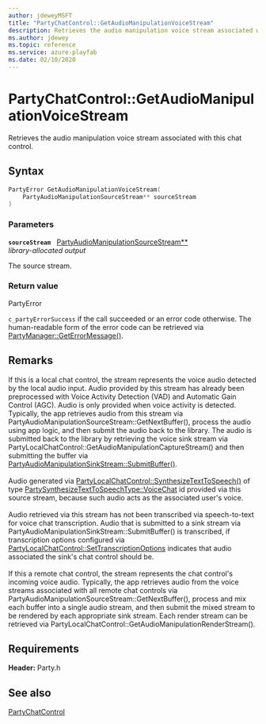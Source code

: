 ```yaml
---
author: jdeweyMSFT
title: "PartyChatControl::GetAudioManipulationVoiceStream"
description: Retrieves the audio manipulation voice stream associated with this chat control.
ms.author: jdewey
ms.topic: reference
ms.service: azure-playfab
ms.date: 02/10/2020
---
```


# PartyChatControl::GetAudioManipulationVoiceStream  

Retrieves the audio manipulation voice stream associated with this chat control.  

## Syntax  
  
```cpp
PartyError GetAudioManipulationVoiceStream(  
    PartyAudioManipulationSourceStream** sourceStream  
)  
```  
  
### Parameters  
  
**`sourceStream`** &nbsp; [PartyAudioManipulationSourceStream**](../../PartyAudioManipulationSourceStream/partyaudiomanipulationsourcestream.md)  
*library-allocated output*  
  
The source stream.  
  
  
### Return value  
PartyError
  
```c_partyErrorSuccess``` if the call succeeded or an error code otherwise. The human-readable form of the error code can be retrieved via [PartyManager::GetErrorMessage()](../../PartyManager/methods/partymanager_geterrormessage.md).
  
## Remarks  
  
If this is a local chat control, the stream represents the voice audio detected by the local audio input. Audio provided by this stream has already been preprocessed with Voice Activity Detection (VAD) and Automatic Gain Control (AGC). Audio is only provided when voice activity is detected. Typically, the app retrieves audio from this stream via PartyAudioManipulationSourceStream::GetNextBuffer(), process the audio using app logic, and then submit the audio back to the library. The audio is submitted back to the library by retrieving the voice sink stream via PartyLocalChatControl::GetAudioManipulationCaptureStream() and then submitting the buffer via [PartyAudioManipulationSinkStream::SubmitBuffer()](../../PartyAudioManipulationSinkStream/methods/partyaudiomanipulationsinkstream_submitbuffer.md). <br /><br /> Audio generated via [PartyLocalChatControl::SynthesizeTextToSpeech()](../../PartyLocalChatControl/methods/partylocalchatcontrol_synthesizetexttospeech.md) of type [PartySynthesizeTextToSpeechType::VoiceChat](../../../enums/partysynthesizetexttospeechtype.md) id provided via this source stream, because such audio acts as the associated user's voice.   <br /><br /> Audio retrieved via this stream has not been transcribed via speech-to-text for voice chat transcription. Audio that is submitted to a sink stream via PartyAudioManipulationSinkStream::SubmitBuffer() is transcribed, if transcription options configured via [PartyLocalChatControl::SetTranscriptionOptions](../../PartyLocalChatControl/methods/partylocalchatcontrol_settranscriptionoptions.md) indicates that audio associated the sink's chat control should be.   <br /><br /> If this a remote chat control, the stream represents the chat control's incoming voice audio. Typically, the app retrieves audio from the voice streams associated with all remote chat controls via PartyAudioManipulationSourceStream::GetNextBuffer(), process and mix each buffer into a single audio stream, and then submit the mixed stream to be rendered by each appropriate sink stream. Each render stream can be retrieved via PartyLocalChatControl::GetAudioManipulationRenderStream().
  
## Requirements  
  
**Header:** Party.h
  
## See also  
[PartyChatControl](../partychatcontrol.md)  

  
  

